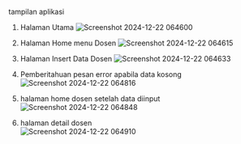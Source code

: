 tampilan aplikasi
1. Halaman Utama
   ![Screenshot 2024-12-22 064600](https://github.com/user-attachments/assets/8d3273ae-f0a4-4dcb-b9e9-426630d04e46)

2. Halaman Home menu Dosen
  ![Screenshot 2024-12-22 064615](https://github.com/user-attachments/assets/1fec24c6-2b76-4dbc-9ae8-39bf192ef507)

3. Halaman Insert Data Dosen
  ![Screenshot 2024-12-22 064633](https://github.com/user-attachments/assets/d3469424-f963-4a51-b6ba-bedbc0df358f)

4. Pemberitahuan pesan error apabila data kosong
   ![Screenshot 2024-12-22 064816](https://github.com/user-attachments/assets/dd0f6f54-4f84-4fb4-9dbe-f349023b8631)

5. halaman home dosen setelah data diinput
  ![Screenshot 2024-12-22 064848](https://github.com/user-attachments/assets/5612cf53-8613-425e-92a7-85fa792309df)

6. halaman detail dosen   
  ![Screenshot 2024-12-22 064910](https://github.com/user-attachments/assets/fda2e89b-6f6f-43d9-9a3a-7855da1c0b29)

